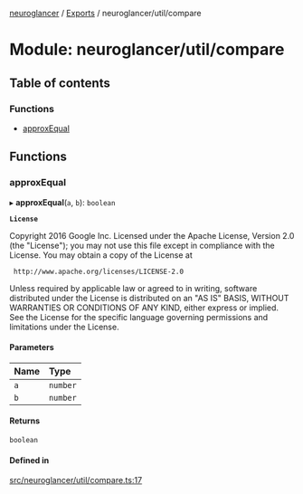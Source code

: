 [neuroglancer](../README.md) / [Exports](../modules.md) / neuroglancer/util/compare

# Module: neuroglancer/util/compare

## Table of contents

### Functions

- [approxEqual](neuroglancer_util_compare.md#approxequal)

## Functions

### approxEqual

▸ **approxEqual**(`a`, `b`): `boolean`

**`License`**

Copyright 2016 Google Inc.
Licensed under the Apache License, Version 2.0 (the "License");
you may not use this file except in compliance with the License.
You may obtain a copy of the License at

     http://www.apache.org/licenses/LICENSE-2.0

Unless required by applicable law or agreed to in writing, software
distributed under the License is distributed on an "AS IS" BASIS,
WITHOUT WARRANTIES OR CONDITIONS OF ANY KIND, either express or implied.
See the License for the specific language governing permissions and
limitations under the License.

#### Parameters

| Name | Type |
| :------ | :------ |
| `a` | `number` |
| `b` | `number` |

#### Returns

`boolean`

#### Defined in

[src/neuroglancer/util/compare.ts:17](https://github.com/ActiveBrainAtlas2/neuroglancer/blob/91617476/src/neuroglancer/util/compare.ts#L17)

